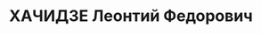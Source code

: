 ---
title: ХАЧИДЗЕ Леонтий Федорович
description: "Род. в 1900, Хашурский район, с .Нацаргора, грузин. Род занятий: до\
  \ ареста начальник дистанции пути ПЧ/6 ЗКВ. ж.д. \n  Осужден Тройкой при НКВД ГССР\
  \ 04.12.1937. Мера наказания: расстрел с конфискацией личного имущества. Дата расстрела:\
  \ 11.12.1937"
---